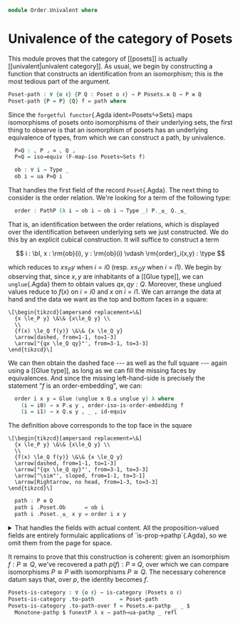 <!--
```agda
open import Cat.Instances.Sets
open import Cat.Functor.Base
open import Cat.Prelude

open import Order.Morphism
open import Order.Base

import Cat.Reasoning
```
-->

```agda
module Order.Univalent where
```

# Univalence of the category of Posets

This module proves that the category of [[posets]] is actually
[[univalent|univalent category]]. As usual, we begin by constructing a
function that constructs an identification from an isomorphism; this is
the most tedious part of the argument.

```agda
Poset-path : ∀ {o ℓ} {P Q : Poset o ℓ} → P Posets.≅ Q → P ≡ Q
Poset-path {P = P} {Q} f = path where
```

<!--
```agda
  module P = Poset P
  module Q = Poset Q
  open Posets
```
-->

Since the `forgetful functor`{.Agda ident=Posets↪Sets} maps
isomorphisms of posets onto isomorphisms of their underlying sets, the
first thing to observe is that an isomorphism of posets has an
underlying equivalence of types, from which we can construct a path, by
univalence.

```agda
  P≃Q : ⌞ P ⌟ ≃ ⌞ Q ⌟
  P≃Q = iso→equiv (F-map-iso Posets↪Sets f)

  ob : ∀ i → Type _
  ob i = ua P≃Q i
```

That handles the first field of the record `Poset`{.Agda}. The next
thing to consider is the order relation. We're looking for a term of the
following type:

```agda
  order : PathP (λ i → ob i → ob i → Type _) P._≤_ Q._≤_
```

That is, an identification between the order relations, which is
displayed over the identification between underlying sets we just
constructed. We do this by an explicit cubical construction. It will
suffice to construct a term

$$
i : \bI, x : \rm{ob}(i), y : \rm{ob}(i) \vdash \rm{order}_i(x,y) : \type
$$

which reduces to $x \le_P y$ when $i = i0$ (resp. $x \le_Q y$ when $i =
i1$). We begin by observing that, since $x, y$ are inhabitants of a
[[Glue type]], we can `unglue`{.Agda} them to obtain values $qx, qy :
Q$. Moreover, these unglued values reduce to $f(x)$ on $i = i0$ and $x$
on $i = i1$. We can arrange the data at hand and the data we want as the
top and bottom faces in a square:

~~~{.quiver}
\[\begin{tikzcd}[ampersand replacement=\&]
  {x \le_P y} \&\& {x\le_Q y} \\
  \\
  {f(x) \le_Q f(y)} \&\& {x \le_Q y}
  \arrow[dashed, from=1-1, to=1-3]
  \arrow["{qx \le_Q qy}"', from=3-1, to=3-3]
\end{tikzcd}\]
~~~

We can then obtain the dashed face --- as well as the full square ---
again using a [[Glue type]], as long as we can fill the missing faces by
equivalences. And since the missing left-hand-side is precisely the
statement "$f$ is an order-embedding", we can:

```agda
  order i x y = Glue (unglue x Q.≤ unglue y) λ where
    (i = i0) → x P.≤ y , order-iso-is-order-embedding f
    (i = i1) → x Q.≤ y , _ , id-equiv
```

The definition above corresponds to the top face in the square

~~~{.quiver}
\[\begin{tikzcd}[ampersand replacement=\&]
  {x \le_P y} \&\& {x\le_Q y} \\
  \\
  {f(x) \le_Q f(y)} \&\& {x \le_Q y}
  \arrow[dashed, from=1-1, to=1-3]
  \arrow["{qx \le_Q qy}"', from=3-1, to=3-3]
  \arrow["\sim"', sloped, from=1-1, to=3-1]
  \arrow[Rightarrow, no head, from=1-3, to=3-3]
\end{tikzcd}\]
~~~

<!--
```agda
  order-thin : ∀ i x y → is-prop (order i x y)
  order-thin i = coe0→i (λ i → (x y : ob i) → is-prop (order i x y)) i (λ _ _ → hlevel 1)

  ob-set : ∀ i → is-set (ob i)
  ob-set i = coe0→i (λ i → is-set (ob i)) i (hlevel 2)
```
-->

```agda
  path : P ≡ Q
  path i .Poset.Ob      = ob i
  path i .Poset._≤_ x y = order i x y
```

<details>
<summary>
That handles the fields with actual content. All the proposition-valued
fields are entirely formulaic applications of `is-prop→pathp`{.Agda}, so
we omit them from the page for space.
</summary>

```agda
  path i .Poset.≤-thin {x} {y} =
    is-prop→pathp
      (λ i →
        Π-is-hlevel² {A = ob i} {B = λ _ → ob i} 1 λ x y →
        is-prop-is-prop {A = order i x y})
      (λ _ _ → P.≤-thin)
      (λ _ _ → Q.≤-thin) i x y
  path i .Poset.≤-refl {x = x} =
    is-prop→pathp
      (λ i → Π-is-hlevel {A = ob i} 1 λ x → order-thin i x x)
        (λ _ → P.≤-refl)
        (λ _ → Q.≤-refl) i x
  path i .Poset.≤-trans {x} {y} {z} x≤y y≤z =
    is-prop→pathp
      (λ i →
        Π-is-hlevel³ {A = ob i} {B = λ _ → ob i} {C = λ _ _ → ob i} 1 λ x y z →
        Π-is-hlevel² {A = order i x y} {B = λ _ → order i y z} 1 λ _ _ →
        order-thin i x z)
      (λ _ _ _ → P.≤-trans)
      (λ _ _ _ → Q.≤-trans) i x y z x≤y y≤z
  path i .Poset.≤-antisym {x} {y} x≤y y≤x =
    is-prop→pathp
      (λ i →
        Π-is-hlevel² {A = ob i } {B = λ _ → ob i} 1 λ x y →
        Π-is-hlevel² {A = order i x y} {B = λ _ → order i y x} 1 λ _ _ →
        ob-set i x y)
      (λ _ _ → P.≤-antisym)
      (λ _ _ → Q.≤-antisym) i x y x≤y y≤x
```

</details>

It remains to prove that this construction is coherent: given an
isomorphism $f : P \cong Q$, we've recovered a path $p(f) : P \equiv Q$,
over which we can compare isomorphisms $P \cong P$ with isomorphisms $P
\cong Q$. The necessary coherence datum says that, over $p$, the
identity becomes $f$.

```agda
Posets-is-category : ∀ {o ℓ} → is-category (Posets o ℓ)
Posets-is-category .to-path        = Poset-path
Posets-is-category .to-path-over f = Posets.≅-pathp _ _ $
  Monotone-pathp $ funextP λ x → path→ua-pathp _ refl
```
